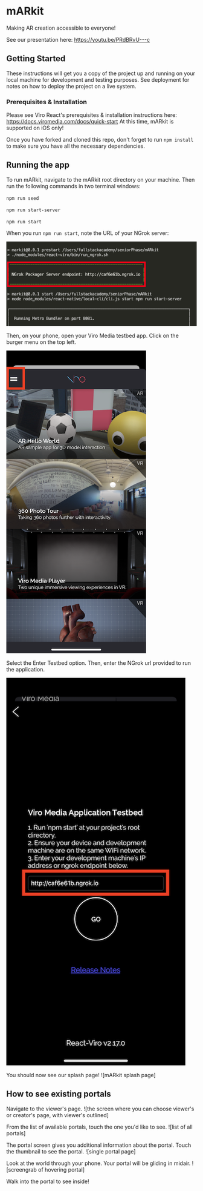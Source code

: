# mARkit
Making AR creation accessible to everyone!

See our presentation here: https://youtu.be/PRdBRvU---c

## Getting Started
These instructions will get you a copy of the project up and running on your local machine for development and testing purposes. See deployment for notes on how to deploy the project on a live system.

### Prerequisites & Installation

Please see Viro React's prerequisites & installation instructions here: https://docs.viromedia.com/docs/quick-start
At this time, mARkit is supported on iOS only!

Once you have forked and cloned this repo, don't forget to run `npm install` to make sure you have all the necessary dependencies.

## Running the app

To run mARkit, navigate to the mARkit root directory on your machine. Then run the following commands in two terminal windows:

`npm run seed`

`npm run start-server`

`npm run start`

When you run `npm run start`, note the URL of your NGrok server: 

![screengrab of ngrok url](https://raw.githubusercontent.com/mARkitFS/mARkit/master/graphics/readme%20images/Screen%20Shot%202020-01-14%20at%207.01.56%20PM.png)

Then, on your phone, open your Viro Media testbed app. Click on the burger menu on the top left.

![screengrab of viro testbed app](https://raw.githubusercontent.com/mARkitFS/mARkit/master/graphics/readme%20images/Viro_Media_Menu%20copy.PNG)

Select the Enter Testbed option. Then, enter the NGrok url provided to run the application.

![screengrab of inputting ngrok url](https://raw.githubusercontent.com/mARkitFS/mARkit/master/graphics/readme%20images/NGrok_input%20copy.PNG)

You should now see our splash page! 
![mARkit splash page]

## How to see existing portals

Navigate to the viewer's page.
![the screen where you can choose viewer's or creator's page, with viewer's outlined]

From the list of available portals, touch the one you'd like to see.
![list of all portals]

The portal screen gives you additional information about the portal. Touch the thumbnail to see the portal.
![single portal page]

Look at the world through your phone. Your portal will be gliding in midair.
![screengrab of hovering portal]

Walk into the portal to see inside!


